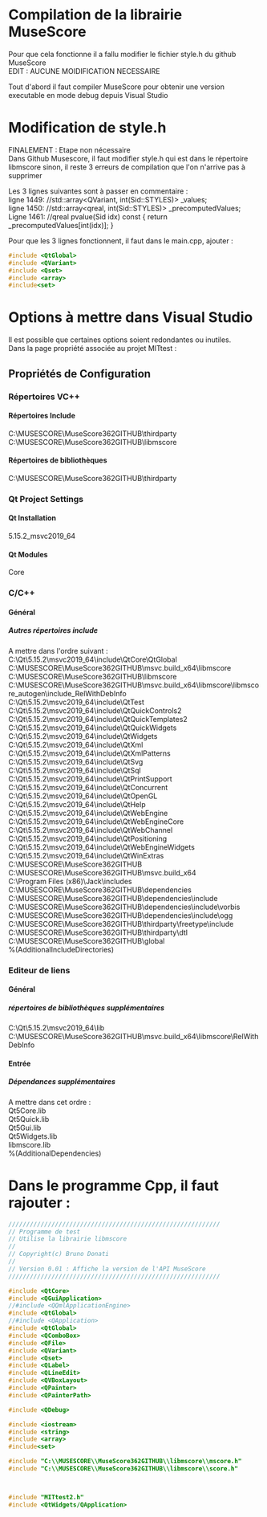 # Compilation de la librairie MuseScore  
Pour que cela fonctionne il a fallu modifier le fichier style.h du github MuseScore  
EDIT : AUCUNE MOIDIFICATION NECESSAIRE  

Tout d'abord il faut compiler MuseScore pour obtenir une version executable en mode debug depuis Visual Studio  

# Modification de style.h  
FINALEMENT : Etape non nécessaire  
Dans Github Musescore, il faut modifier style.h qui est dans le répertoire libmscore sinon, il reste 3 erreurs de compilation que l'on n'arrive pas à supprimer  

Les 3 lignes suivantes sont à passer en commentaire :    
ligne 1449: //std::array<QVariant, int(Sid::STYLES)> _values;  
ligne 1450: //std::array<qreal, int(Sid::STYLES)> _precomputedValues;  
Ligne 1461: //qreal pvalue(Sid idx) const { return _precomputedValues[int(idx)]; }  

Pour que les 3 lignes fonctionnent, il faut dans le main.cpp, ajouter :   
```cpp
#include <QtGlobal>
#include <QVariant>
#include <Qset>
#include <array>
#include<set>
```


# Options à mettre dans Visual Studio   
Il est possible que certaines options soient redondantes ou inutiles.  
Dans la page propriété associée au projet MITtest :

## Propriétés de Configuration
### Répertoires VC++  
#### Répertoires Include  
C:\MUSESCORE\MuseScore362GITHUB\thirdparty  
C:\MUSESCORE\MuseScore362GITHUB\libmscore  

#### Répertoires de bibliothèques
C:\MUSESCORE\MuseScore362GITHUB\thirdparty   

### Qt Project Settings
#### Qt Installation 
5.15.2_msvc2019_64  

#### Qt Modules
Core  

### C/C++
#### Général
##### Autres répertoires include
A mettre dans l'ordre suivant :  
C:\Qt\5.15.2\msvc2019_64\include\QtCore\QtGlobal  
C:\MUSESCORE\MuseScore362GITHUB\msvc.build_x64\libmscore   
C:\MUSESCORE\MuseScore362GITHUB\libmscore   
C:\MUSESCORE\MuseScore362GITHUB\msvc.build_x64\libmscore\libmscore_autogen\include_RelWithDebInfo  
C:\Qt\5.15.2\msvc2019_64\include\QtTest  
C:\Qt\5.15.2\msvc2019_64\include\QtQuickControls2   
C:\Qt\5.15.2\msvc2019_64\include\QtQuickTemplates2   
C:\Qt\5.15.2\msvc2019_64\include\QtQuickWidgets   
C:\Qt\5.15.2\msvc2019_64\include\QtWidgets   
C:\Qt\5.15.2\msvc2019_64\include\QtXml  
C:\Qt\5.15.2\msvc2019_64\include\QtXmlPatterns   
C:\Qt\5.15.2\msvc2019_64\include\QtSvg   
C:\Qt\5.15.2\msvc2019_64\include\QtSql  
C:\Qt\5.15.2\msvc2019_64\include\QtPrintSupport  
C:\Qt\5.15.2\msvc2019_64\include\QtConcurrent  
C:\Qt\5.15.2\msvc2019_64\include\QtOpenGL  
C:\Qt\5.15.2\msvc2019_64\include\QtHelp  
C:\Qt\5.15.2\msvc2019_64\include\QtWebEngine  
C:\Qt\5.15.2\msvc2019_64\include\QtWebEngineCore  
C:\Qt\5.15.2\msvc2019_64\include\QtWebChannel  
C:\Qt\5.15.2\msvc2019_64\include\QtPositioning  
C:\Qt\5.15.2\msvc2019_64\include\QtWebEngineWidgets  
C:\Qt\5.15.2\msvc2019_64\include\QtWinExtras  
C:\MUSESCORE\MuseScore362GITHUB  
C:\MUSESCORE\MuseScore362GITHUB\msvc.build_x64  
C:\Program Files (x86)\Jack\includes  
C:\MUSESCORE\MuseScore362GITHUB\dependencies  
C:\MUSESCORE\MuseScore362GITHUB\dependencies\include  
C:\MUSESCORE\MuseScore362GITHUB\dependencies\include\vorbis  
C:\MUSESCORE\MuseScore362GITHUB\dependencies\include\ogg   
C:\MUSESCORE\MuseScore362GITHUB\thirdparty\freetype\include   
C:\MUSESCORE\MuseScore362GITHUB\thirdparty\dtl  
C:\MUSESCORE\MuseScore362GITHUB\global  
%(AdditionalIncludeDirectories)  

### Editeur de liens
#### Général
##### répertoires de bibliothèques supplémentaires
C:\Qt\5.15.2\msvc2019_64\lib  
C:\MUSESCORE\MuseScore362GITHUB\msvc.build_x64\libmscore\RelWithDebInfo  

#### Entrée
##### Dépendances supplémentaires
A mettre dans cet ordre :  
Qt5Core.lib  
Qt5Quick.lib  
Qt5Gui.lib  
Qt5Widgets.lib  
libmscore.lib  
%(AdditionalDependencies)  

# Dans le programme Cpp, il faut rajouter :  
```cpp
///////////////////////////////////////////////////////////
// Programme de test
// Utilise la librairie libmscore
//
// Copyright(c) Bruno Donati
//
// Version 0.01 : Affiche la version de l'API MuseScore
///////////////////////////////////////////////////////////

#include <QtCore>
#include <QGuiApplication>
//#include <QQmlApplicationEngine>
#include <QtGlobal>
//#include <QApplication>
#include <QtGlobal>
#include <QComboBox>
#include <QFile>
#include <QVariant>
#include <Qset>
#include <QLabel>
#include <QLineEdit>
#include <QVBoxLayout>
#include <QPainter>
#include <QPainterPath>

#include <QDebug>

#include <iostream>
#include <string>
#include <array>
#include<set>

#include "C:\\MUSESCORE\\MuseScore362GITHUB\\libmscore\\mscore.h"
#include "C:\\MUSESCORE\\MuseScore362GITHUB\\libmscore\\score.h"



#include "MITtest2.h" 
#include <QtWidgets/QApplication>
```
